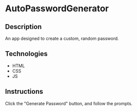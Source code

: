 # AutoPasswordGenerator


## Description
An app designed to create a custom, random password.

## Technologies
* HTML
* CSS
* JS

## Instructions
Click the "Generate Password" button, and follow the prompts.
